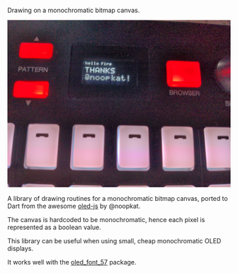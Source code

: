 Drawing on a monochromatic bitmap canvas.

![example of using monochrome_draw package on an Akai Fire](doc/example1.jpeg)

A library of drawing routines for a monochromatic bitmap canvas, ported to Dart from the awesome [oled-js](https://github.com/noopkat/oled-js) by @noopkat. 

The canvas is hardcoded to be monochromatic, hence each pixel is represented as a boolean value. 

This library can be useful when using small, cheap monochromatic OLED displays. 

It works well with the [oled_font_57](https://pub.dev/packages/oled_font_57) package.
